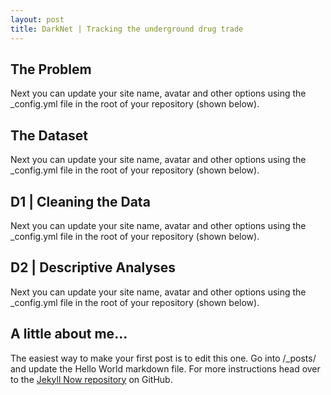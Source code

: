 ```yaml
---
layout: post
title: DarkNet | Tracking the underground drug trade
---
```


## The Problem

Next you can update your site name, avatar and other options using the _config.yml file in the root of your repository (shown below).

## The Dataset

Next you can update your site name, avatar and other options using the _config.yml file in the root of your repository (shown below).


## D1 | Cleaning the Data

Next you can update your site name, avatar and other options using the _config.yml file in the root of your repository (shown below).

## D2 | Descriptive Analyses

Next you can update your site name, avatar and other options using the _config.yml file in the root of your repository (shown below).

## A little about me...

The easiest way to make your first post is to edit this one. Go into /_posts/ and update the Hello World markdown file. For more instructions head over to the [Jekyll Now repository](https://github.com/barryclark/jekyll-now) on GitHub.
